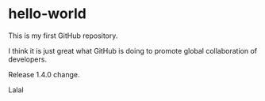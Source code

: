 # hello-world
This is my first GitHub repository.

I think it is just great what GitHub is doing to promote global collaboration of developers.

Release 1.4.0 change.

Lalal
